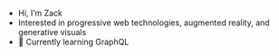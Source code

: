 -    Hi, I’m Zack
-    Interested in progressive web technologies, augmented reality, and generative visuals
- 🌱 Currently learning GraphQL
